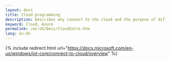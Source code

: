 ```yaml
---
layout: docs
title: Cloud programming
description: Describes why connect to the cloud and the purpose of different applicable Azure services
keyword: Cloud, Azure
permalink: /en-US/Docs/CloudIntro.htm
lang: en-US
---
```

{% include redirect.html url="https://docs.microsoft.com/en-us/windows/iot-core/connect-to-cloud/overview" %}
